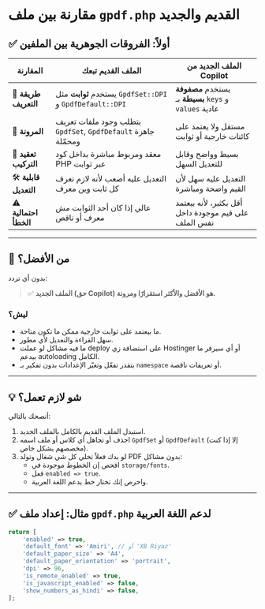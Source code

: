 # مقارنة بين ملف `gpdf.php` القديم والجديد

## ✅ أولاً: الفروقات الجوهرية بين الملفين

| المقارنة               | الملف القديم تبعك                                  | الملف الجديد من Copilot                             |
|------------------------|----------------------------------------------------|------------------------------------------------------|
| 🔁 **طريقة التعريف**      | يستخدم **ثوابت** مثل `GpdfSet::DPI` و `GpdfDefault::DPI` | يستخدم **مصفوفة بسيطة** بـ `keys` و `values` عادية |
| 🧠 **المرونة**           | يتطلب وجود ملفات تعريف `GpdfSet`, `GpdfDefault` جاهزة ومحمّلة | مستقل ولا يعتمد على كائنات خارجية أو ثوابت        |
| 🧱 **تعقيد التركيب**      | معقد ومربوط مباشرة بداخل كود PHP عبر ثوابت           | بسيط وواضح وقابل للتعديل السهل                      |
| 🛠️ **قابلية التعديل**     | التعديل عليه أصعب لأنه لازم تعرف كل ثابت وين معرف       | التعديل عليه سهل لأن القيم واضحة ومباشرة           |
| ⚠️ **احتمالية الخطأ**     | عالي إذا كان أحد الثوابت مش معرف أو ناقص              | أقل بكثير، لأنه بيعتمد على قيم موجودة داخل نفس الملف |

---

## 🥇 من الأفضل؟

بدون أي تردد:

> ✅ **الملف الجديد (حق Copilot) هو الأفضل والأكثر استقرارًا ومرونة.**

### ليش؟

- ما بيعتمد على ثوابت خارجية ممكن ما تكون متاحة.
- سهل القراءة والتعديل لأي مطور.
- ما فيه مشاكل لو عملت deploy على استضافة زي Hostinger أو أي سيرفر ما بيدعم autoloading الكامل.
- بتقدر تفعّل وتغيّر الإعدادات بدون تفكير بـ `namespace` أو تعريفات ناقصة.

---

## 💡 شو لازم تعمل؟

أنصحك بالتالي:

1. استبدل الملف القديم بالكامل بالملف الجديد.
2. احذف أو تجاهل أي كلاس أو ملف اسمه `GpdfSet` أو `GpdfDefault` (إلا إذا كنت مخصصهم بشكل خاص).
3. لو بدك فعلاً تخلي كل شي شغال وتولد PDF بدون مشاكل:
   - افحص إن الخطوط موجودة في `storage/fonts`.
   - فعل `enabled => true`.
   - واحرص إنك تختار خط يدعم اللغة العربية.

---

## ✅ مثال: إعداد ملف `gpdf.php` لدعم اللغة العربية

```php
return [
    'enabled' => true,
    'default_font' => 'Amiri', // أو 'XB Riyaz'
    'default_paper_size' => 'A4',
    'default_paper_orientation' => 'portrait',
    'dpi' => 96,
    'is_remote_enabled' => true,
    'is_javascript_enabled' => false,
    'show_numbers_as_hindi' => false,
];
